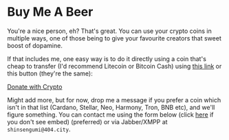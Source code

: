 # Buy Me A Beer
You're a nice person, eh? That's great. You can use your crypto coins in multiple ways, one of those being to give your favourite creators that sweet boost of dopamine.

If that includes me, one easy way is to do it directly using a coin that's cheap to transfer (I'd recommend Litecoin or Bitcoin Cash) using [this link](https://commerce.coinbase.com/checkout/1d651c8e-7a25-4850-a78c-e0e2f40e100c) or this button (they're the same):

<div> <a class="donate-with-crypto" href="https://commerce.coinbase.com/checkout/1d651c8e-7a25-4850-a78c-e0e2f40e100c"> Donate with Crypto </a> <script src="https://commerce.coinbase.com/v1/checkout.js?version=201807"> </script> </div>

Might add more, but for now, drop me a message if you prefer a coin which isn't in that list (Cardano, Stellar, Neo, Harmony, Tron, BNB etc), and we'll figure something. You can contact me using the form below (click [here](https://tripetto.app/run/VG94PPD89G) if you don't see embed) (preferred) or via Jabber/XMPP at `shinsengumi@404.city`.

<div id="tripetto"></div>
<script src="https://cdn.jsdelivr.net/npm/tripetto-runner-foundation"></script>
<script src="https://cdn.jsdelivr.net/npm/tripetto-runner-classic"></script>
<script src="https://cdn.jsdelivr.net/npm/tripetto-services"></script>
<script>
var tripetto = TripettoServices.init({ token: "eyJhbGciOiJIUzI1NiIsInR5cCI6IkpXVCJ9.eyJ1c2VyIjoiUVNqUUxIZWVWVWtqWkVZcXI2c0JwRzF6Z2dUMVl0alByVGFCckc3ek16RT0iLCJkZWZpbml0aW9uIjoicHFSalhYYzQ4T3hPTU9kOEFBSnUvV0ErdDlCWm92RXJaL2JxM2ZCK0pqST0iLCJ0eXBlIjoiY29sbGVjdCJ9.S8-vuzdK1NsxiLwB2TBI6jtDQdhkAWZCRdtokj93wx0" });

TripettoClassic.run({
    element: document.getElementById("tripetto"),
    definition: {"prologue":{"title":"Contact Form (Testing)"},"clusters":[{"id":"efea58c779c4abc732c899965ad85611c8b71f82f3ac43fc6454950751a7dd83","name":"Contact","nodes":[{"id":"a9e5d2a4dd22d59c7c2b4c11a3d7963b2bc0dd87592ab2e8258198b36fedc3a6","name":"Give email","nameVisible":true,"slots":[{"id":"1fedb6c8c1058522d9188a203648e0d471eaad47626191ee686ca329635d72de","type":"string","kind":"static","reference":"email","label":"Email address","required":true}],"block":{"type":"tripetto-block-email","version":"5.0.0"}},{"id":"79c9ca0139c949f90259ddd246f11ef24673a9ab91d731347458a8d3ba3344b5","name":"Message","nameVisible":true,"slots":[{"id":"21faa1f8407bcfb29fc2f66ba1825f105f40fe04d60499a274040f0c973707bf","type":"text","kind":"static","reference":"value","label":"Multi-line text"}],"block":{"type":"tripetto-block-textarea","version":"5.0.0"}},{"id":"234ab5c224214f069cdf342b0481c5b5cdb3fa1b2c5b978169b0924691b88643","disabled":true,"name":"Yes","nameVisible":true,"slots":[{"id":"bc0a7fb97636a88cd69c0d5742f292ce7295b25f46fe85bba646dfde4cd6381e","type":"text","kind":"static","reference":"value","label":"Text"}],"block":{"type":"tripetto-block-text","version":"5.0.2"}}]}],"builder":{"name":"tripetto","version":"4.3.2"}},
    attachments: tripetto.attachments,
    onSubmit: tripetto.onSubmit,
    snapshot: tripetto.snapshot,
    onPause: tripetto.onPause,
    persistent: true
});
</script>

